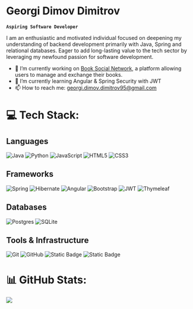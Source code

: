 # Georgi Dimov Dimitrov

**`Aspiring Software Developer`**

I am an enthusiastic and motivated individual focused on deepening my understanding of backend development primarily with Java, Spring and relational databases. Eager to add long-lasting value to the tech sector by leveraging my newfound passion for software development. 
  
- 🔭 I’m currently working on [Book Social Network](https://github.com/georgi-dimitrov95/book-social-network), a platform allowing users to manage and exchange their books.<br>
- 🌱 I’m currently learning Angular & Spring Security with JWT<br>
- 📫 How to reach me: <georgi.dimov.dimitrov95@gmail.com>

# 💻 Tech Stack:

## Languages
![Java](https://img.shields.io/badge/java-%23ED8B00.svg?style=for-the-badge&logo=openjdk&logoColor=white) ![Python](https://img.shields.io/badge/python-3670A0?style=for-the-badge&logo=python&logoColor=ffdd54) ![JavaScript](https://img.shields.io/badge/javascript-%23323330.svg?style=for-the-badge&logo=javascript&logoColor=%23F7DF1E) ![HTML5](https://img.shields.io/badge/html5-%23E34F26.svg?style=for-the-badge&logo=html5&logoColor=white) ![CSS3](https://img.shields.io/badge/css3-%231572B6.svg?style=for-the-badge&logo=css3&logoColor=white)

## Frameworks
![Spring](https://img.shields.io/badge/spring-%236DB33F.svg?style=for-the-badge&logo=spring&logoColor=white) ![Hibernate](https://img.shields.io/badge/Hibernate-59666C?style=for-the-badge&logo=Hibernate&logoColor=white) ![Angular](https://img.shields.io/badge/angular-%23DD0031.svg?style=for-the-badge&logo=angular&logoColor=white) ![Bootstrap](https://img.shields.io/badge/bootstrap-%238511FA.svg?style=for-the-badge&logo=bootstrap&logoColor=white) ![JWT](https://img.shields.io/badge/JWT-black?style=for-the-badge&logo=JSON%20web%20tokens) ![Thymeleaf](https://img.shields.io/badge/Thymeleaf-%23005C0F.svg?style=for-the-badge&logo=Thymeleaf&logoColor=white)

 ## Databases
![Postgres](https://img.shields.io/badge/postgres-%23316192.svg?style=for-the-badge&logo=postgresql&logoColor=white) ![SQLite](https://img.shields.io/badge/sqlite-%2307405e.svg?style=for-the-badge&logo=sqlite&logoColor=white)

 ## Tools & Infrastructure
![Git](https://img.shields.io/badge/git-%23F05033.svg?style=for-the-badge&logo=git&logoColor=white) ![GitHub](https://img.shields.io/badge/github-%23121011.svg?style=for-the-badge&logo=github&logoColor=white) ![Static Badge](https://img.shields.io/badge/POSTMAN-P?style=for-the-badge&logo=postman&color=yellow) ![Static Badge](https://img.shields.io/badge/DOCKER-D?style=for-the-badge&logo=docker&color=deepskyblue)
 
# 📊 GitHub Stats:
![](https://github-readme-stats.vercel.app/api/top-langs/?username=georgi-dimitrov95&theme=dark&hide_border=true&include_all_commits=false&count_private=false&layout=compact)

